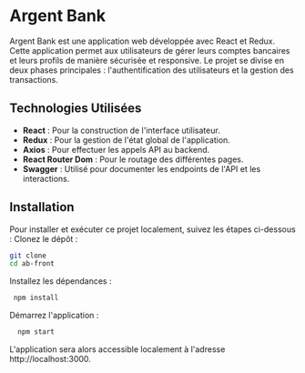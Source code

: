# Argent Bank

Argent Bank est une application web développée avec React et Redux. Cette application permet aux utilisateurs de gérer leurs comptes bancaires et leurs profils de manière sécurisée et responsive. Le projet se divise en deux phases principales : l'authentification des utilisateurs et la gestion des transactions.

## Technologies Utilisées
- **React** : Pour la construction de l'interface utilisateur.
- **Redux** : Pour la gestion de l'état global de l'application.
- **Axios** : Pour effectuer les appels API au backend.
- **React Router Dom** : Pour le routage des différentes pages.
- **Swagger** : Utilisé pour documenter les endpoints de l'API et les interactions.

## Installation
Pour installer et exécuter ce projet localement, suivez les étapes ci-dessous :
Clonez le dépôt :

```bash
git clone
cd ab-front
```

Installez les dépendances :

```bash
 npm install
```

Démarrez l'application :

```bash
  npm start
```
L'application sera alors accessible localement à l'adresse http://localhost:3000.

